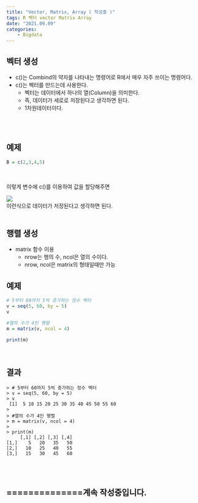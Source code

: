 ```yaml
---
title: "Vector, Matrix, Array ( 작성중 )"
tags: R 벡터 vector Matrix Array
date: "2021.09.09"
categories: 
    - Bigdata
---
```


## 벡터 생성
- c()는 Combind의 약자를 나타내는 명령어로 R에서 매우 자주 쓰이는 명령어다.
- c()는 벡터를 만드는데 사용한다.
    - 벡터는 데이터에서 하나의 열(Column)을 의미한다.
    - 즉, 데이터가 세로로 저장된다고 생각하면 된다.
    - 1차원데이터이다.


<br>
<br>

## 예제
```r
B = c(2,3,4,5) 
```
<br>

이렇게 변수에 c()를 이용하여 값을 할당해주면
<br>

![](https://wikidocs.net/images/page/73360/2_1.jpg)<br>
이런식으로 데이터가 저장된다고 생각하면 된다.
<br>
<br>

## 행렬 생성
- matrix 함수 이용
    - nrow는 행의 수, ncol은 열의 수이다.
    - nrow, ncol은 matrix의 형태일때만 가능

## 예제
```r
# 5부터 60까지 5씩 증가하는 정수 벡터
v = seq(5, 60, by = 5)
v

#열의 수가 4인 행렬
m = matrix(v, ncol = 4)

print(m)

```
<br>

## 결과
```console
> # 5부터 60까지 5씩 증가하는 정수 벡터
> v = seq(5, 60, by = 5)
> v
 [1]  5 10 15 20 25 30 35 40 45 50 55 60
> 
> #열의 수가 4인 행렬
> m = matrix(v, ncol = 4)
> 
> print(m)
     [,1] [,2] [,3] [,4]
[1,]    5   20   35   50
[2,]   10   25   40   55
[3,]   15   30   45   60
```

<br>
<br>

## ==============계속 작성중입니다.
